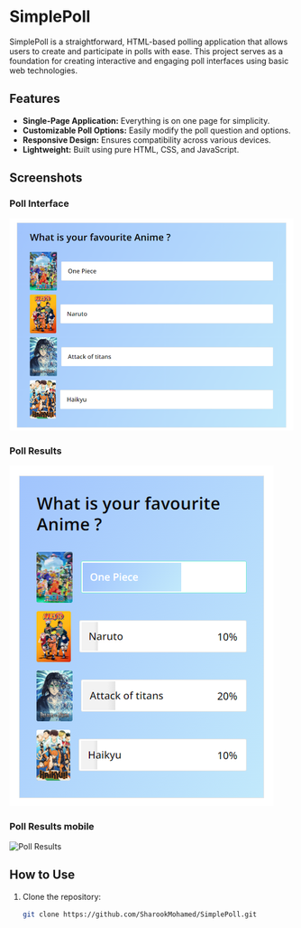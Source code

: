 # SimplePoll

SimplePoll is a straightforward, HTML-based polling application that allows users to create and participate in polls with ease. This project serves as a foundation for creating interactive and engaging poll interfaces using basic web technologies.

## Features

- **Single-Page Application:** Everything is on one page for simplicity.
- **Customizable Poll Options:** Easily modify the poll question and options.
- **Responsive Design:** Ensures compatibility across various devices.
- **Lightweight:** Built using pure HTML, CSS, and JavaScript.

## Screenshots

### Poll Interface
![Poll Interface](https://github.com/SharookMohamed/SimplePoll/blob/master/Screenshot%20(78).png)


### Poll Results
![Poll Results](https://github.com/SharookMohamed/SimplePoll/blob/master/Screenshot%20(80).png)

### Poll Results mobile
![Poll Results](images/poll-results.png)
## How to Use

1. Clone the repository:

   ```bash
   git clone https://github.com/SharookMohamed/SimplePoll.git
